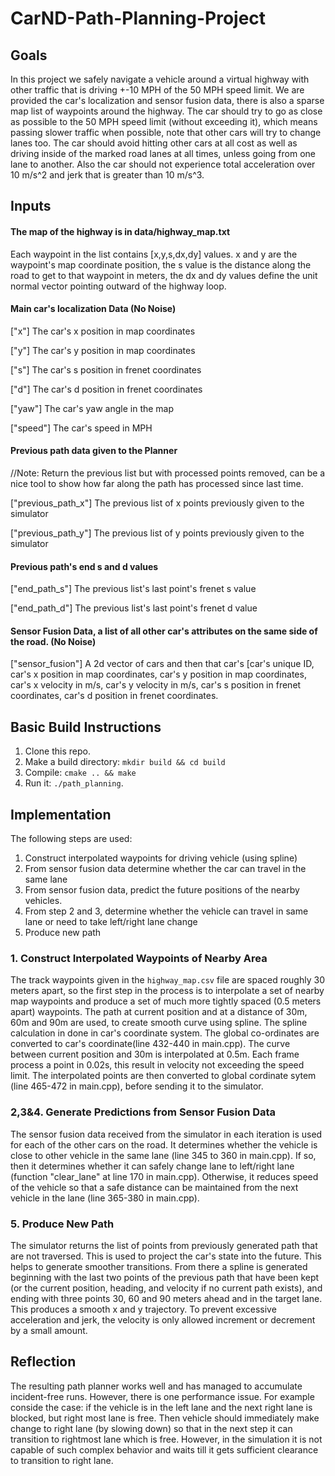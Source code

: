 # CarND-Path-Planning-Project

## Goals
In this project we safely navigate a vehicle around a virtual highway with other traffic that is driving +-10 MPH of the 50 MPH speed limit. We are provided the car's localization and sensor fusion data, there is also a sparse map list of waypoints around the highway. The car should try to go as close as possible to the 50 MPH speed limit (without exceeding it), which means passing slower traffic when possible, note that other cars will try to change lanes too. The car should avoid hitting other cars at all cost as well as driving inside of the marked road lanes at all times, unless going from one lane to another. Also the car should not experience total acceleration over 10 m/s^2 and jerk that is greater than 10 m/s^3.

## Inputs
#### The map of the highway is in data/highway_map.txt
Each waypoint in the list contains  [x,y,s,dx,dy] values. x and y are the waypoint's map coordinate position, the s value is the distance along the road to get to that waypoint in meters, the dx and dy values define the unit normal vector pointing outward of the highway loop.

#### Main car's localization Data (No Noise)

["x"] The car's x position in map coordinates

["y"] The car's y position in map coordinates

["s"] The car's s position in frenet coordinates

["d"] The car's d position in frenet coordinates

["yaw"] The car's yaw angle in the map

["speed"] The car's speed in MPH

#### Previous path data given to the Planner

//Note: Return the previous list but with processed points removed, can be a nice tool to show how far along
the path has processed since last time. 

["previous_path_x"] The previous list of x points previously given to the simulator

["previous_path_y"] The previous list of y points previously given to the simulator

#### Previous path's end s and d values 

["end_path_s"] The previous list's last point's frenet s value

["end_path_d"] The previous list's last point's frenet d value

#### Sensor Fusion Data, a list of all other car's attributes on the same side of the road. (No Noise)

["sensor_fusion"] A 2d vector of cars and then that car's [car's unique ID, car's x position in map coordinates, car's y position in map coordinates, car's x velocity in m/s, car's y velocity in m/s, car's s position in frenet coordinates, car's d position in frenet coordinates. 

## Basic Build Instructions

1. Clone this repo.
2. Make a build directory: `mkdir build && cd build`
3. Compile: `cmake .. && make`
4. Run it: `./path_planning`.


## Implementation
The following steps are used:
1. Construct interpolated waypoints for driving vehicle (using spline)
2. From sensor fusion data determine whether the car can travel in the same lane
3. From sensor fusion data, predict the future positions of the nearby vehicles.
4. From step 2 and 3, determine whether the vehicle can travel in same lane or need to take left/right lane change
5. Produce new path

### 1. Construct Interpolated Waypoints of Nearby Area 

The track waypoints given in the `highway_map.csv` file are spaced roughly 30 meters apart, so the first step in the process is to interpolate a set of nearby map waypoints and produce a set of much more tightly spaced (0.5 meters apart) waypoints. The path at current position and at a distance of 30m, 60m and 90m are used, to create smooth curve using spline. The spline calculation in done in car's coordinate system. The global co-ordinates are converted to car's coordinate(line 432-440 in main.cpp). The curve between current position and 30m is interpolated at 0.5m. Each frame process a point in 0.02s, this result in velocity not exceeding the speed limit. The interpolated points are then converted to global cordinate sytem (line 465-472 in main.cpp), before sending it to the simulator.


### 2,3&4. Generate Predictions from Sensor Fusion Data

The sensor fusion data received from the simulator in each iteration is used for each of the other cars on the road. It determines whether the vehicle is close to other vehicle in the same lane (line 345 to 360 in main.cpp). If so, then it determines whether it can safely change lane to left/right lane (function "clear_lane" at line 170 in main.cpp). Otherwise, it reduces speed of the vehicle so that a safe distance can be maintained from the next vehicle in the lane (line 365-380 in main.cpp).


### 5. Produce New Path

The simulator returns the list of points from previously generated path that are not traversed. This is used to project the car's state into the future. This helps to generate smoother transitions. From there a spline is generated beginning with the last two points of the previous path that have been kept (or the current position, heading, and velocity if no current path exists), and ending with three points 30, 60 and 90 meters ahead and in the target lane. This produces a smooth x and y trajectory. To prevent excessive acceleration and jerk, the velocity is only allowed increment or decrement by a small amount.

## Reflection

The resulting path planner works well and has managed to accumulate incident-free runs. However, there is one performance issue. For example conside the case: if the vehicle is in the left lane and the next right lane is blocked, but right most lane is free. Then vehicle should immediately make change to right lane (by slowing down) so that in the next step it can transition to rightmost lane which is free. However, in the simulation it is not capable of such complex behavior and waits till it gets sufficient clearance to transition to right lane.

